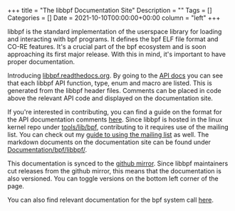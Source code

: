 +++
title = "The libbpf Documentation Site"
Description = ""
Tags = []
Categories = []
Date = 2021-10-10T00:00:00+00:00
column = "left"
+++

libbpf is the standard implementation of the userspace library for loading and interacting with bpf programs. It defines the bpf ELF file format and CO-RE features. It's a crucial part of the bpf ecosystem and is soon approaching its first major release. With this in mind, it's important to have proper documentation.

Introducing [libbpf.readthedocs.org](https://libbpf.readthedocs.org). By going to the [API docs](https://libbpf.readthedocs.io/en/latest/api.html) you can see that each libbpf API function, type, enum and macro are listed. This is generated from the libbpf header files. Comments can be placed in code above the relevant API code and displayed on the documentation site. 

If you're interested in contributing, you can find a guide on the format for the API documentation comments [here](https://libbpf.readthedocs.io/en/latest/libbpf_naming_convention.html#api-documentation-convention). Since libbpf is hosted in the linux kernel repo under [tools/lib/bpf](https://git.kernel.org/pub/scm/linux/kernel/git/bpf/bpf-next.git/tree/tools/lib/bpf), contributing to it requires use of the mailing list. You can check out my [guide to using the mailing list](/blog/mailing-list-guide) as well. The markdown documents on the documentation site can be found under [Documentation/bpf/libbpf/](https://git.kernel.org/pub/scm/linux/kernel/git/bpf/bpf-next.git/tree/Documentation/bpf/libbpf). 

This documentation is synced to the [github mirror](https://github.com/libbpf/libbpf). Since libbpf maintainers cut releases from the github mirror, this means that the documentation is also versioned. You can toggle versions on the bottom left corner of the page. 

You can also find relevant documentation for the bpf system call [here](https://www.kernel.org/doc/html/latest/userspace-api/ebpf/syscall.html).
